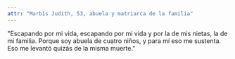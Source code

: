 ```yaml
---
attr: "Marbis Judith, 53, abuela y matriarca de la familia"
---
```

"Escapando por mi vida, escapando por mi vida y por la de mis nietas, la de mi familia. Porque soy abuela de cuatro niños, y para mí eso me sustenta. Eso me levantó quizás de la misma muerte."